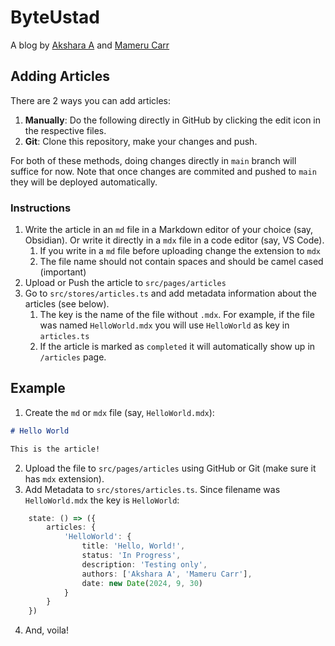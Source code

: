 # ByteUstad

A blog by [Akshara A](https://github.com/akshara-a) and [Mameru Carr](https://github.com/mameru-carr)

## Adding Articles
There are 2 ways you can add articles:
1. __Manually__: Do the following directly in GitHub by clicking the edit icon in the respective files.
2. __Git__: Clone this repository, make your changes and push.

For both of these methods, doing changes directly in `main` branch will suffice for now. Note that
once changes are commited and pushed to `main` they will be deployed automatically.
### Instructions
1. Write the article in an `md` file in a Markdown editor of your choice (say, Obsidian). Or write it directly in a `mdx` file in a code editor (say, VS Code).
    1. If you write in a `md` file before uploading change the extension to `mdx`
    2. The file name should not contain spaces and should be camel cased (important)
2. Upload or Push the article to `src/pages/articles`
3. Go to `src/stores/articles.ts` and add metadata information about the articles (see below).
    1. The key is the name of the file without `.mdx`. For example, if the file was named `HelloWorld.mdx` you will use `HelloWorld` as key in `articles.ts`
    2. If the article is marked as `completed` it will automatically show up in `/articles` page.

## Example

1. Create the `md` or `mdx` file (say, `HelloWorld.mdx`):
```md
# Hello World

This is the article!
```

2. Upload the file to `src/pages/articles` using GitHub or Git (make sure it has `mdx` extension).
3. Add Metadata to `src/stores/articles.ts`. Since filename was `HelloWorld.mdx` the key is `HelloWorld`:
```ts
    state: () => ({
        articles: {
            'HelloWorld': {
                title: 'Hello, World!',
                status: 'In Progress',
                description: 'Testing only',
                authors: ['Akshara A', 'Mameru Carr'],
                date: new Date(2024, 9, 30)
            }
        }
    })
```
4. And, voila!